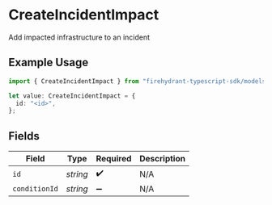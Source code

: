 # CreateIncidentImpact

Add impacted infrastructure to an incident

## Example Usage

```typescript
import { CreateIncidentImpact } from "firehydrant-typescript-sdk/models/components";

let value: CreateIncidentImpact = {
  id: "<id>",
};
```

## Fields

| Field              | Type               | Required           | Description        |
| ------------------ | ------------------ | ------------------ | ------------------ |
| `id`               | *string*           | :heavy_check_mark: | N/A                |
| `conditionId`      | *string*           | :heavy_minus_sign: | N/A                |